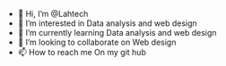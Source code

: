 - 👋 Hi, I’m @Lahtech
- 👀 I’m interested in Data analysis and web design
- 🌱 I’m currently learning Data analysis and web design
- 💞️ I’m looking to collaborate on Web design
- 📫 How to reach me On my git hub

<!---
Lahtech/Lahtech is a ✨ special ✨ repository because its `README.md` (this file) appears on your GitHub profile.
You can click the Preview link to take a look at your changes.
--->
